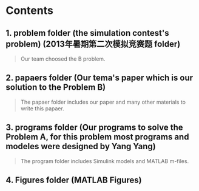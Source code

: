 # Contents
## 1. problem folder (the simulation contest's problem) (2013年暑期第二次模拟竞赛题 folder)
> Our team choosed the B problem.
## 2. papaers folder        (Our tema's paper which is our solution to the Problem B)
> The papaer folder includes our paper and many other materials to write this papaer.
## 3. programs folder        (Our programs to solve the Problem A, for this problem most programs and modeles were designed by Yang Yang)
> The program folder includes Simulink models and MATLAB m-files.
## 4. Figures folder (MATLAB Figures)